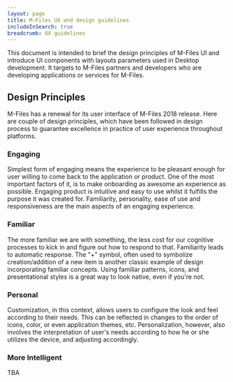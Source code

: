 ```yaml
---
layout: page
title: M-Files UX and design guidelines
includeInSearch: true
breadcrumb: UX guidelines
---
```


This document is intended to brief the design principles of M-Files UI and introduce UI components with layouts parameters used in Desktop development. It targets to M-Files partners and developers who are developing applications or services for M-Files.

## Design Principles

M-Files has a renewal for its user interface of M-Files 2018 release. Here are couple of design principles, which have been followed in design process to guarantee excellence in practice of user experience throughout platforms.

### Engaging

Simplest form of engaging means the experience to be pleasant enough for user willing to come back to the application or product. One of the most important factors of it, is to make onboarding as awesome an experience as possible. Engaging product is intuitive and easy to use whilst it fulfills the purpose it was created for. Familiarity, personality, ease of use and responsiveness are the main aspects of an engaging experience.

### Familiar

The more familiar we are with something, the less cost for our cognitive processes to kick in and figure out how to respond to that. Familiarity leads to automatic response. The "+" symbol, often used to symbolize creation/addition of a new item is another classic example of design incorporating familiar concepts.  Using familiar patterns, icons, and presentational styles is a great way to look native, even if you're not.

### Personal

Customization, in this context, allows users to configure the look and feel according to their needs. This can be reflected in changes to the order of icons, color, or even application themes, etc.
Personalization, however, also involves the interpretation of user's needs according to how he or she utilizes the device, and adjusting accordingly.

### More Intelligent

TBA
